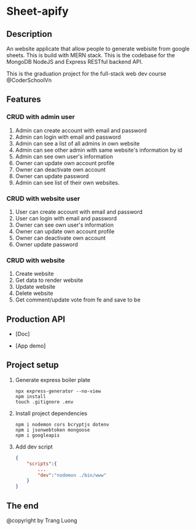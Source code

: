 # Sheet-apify

## Description

An website applicate that allow people to generate webisite from google sheets. This is build with MERN stack. This is the codebase for the MongoDB NodeJS and Express RESTful backend API.

This is the graduation project for the full-stack web dev course @CoderSchoolVn

## Features

### CRUD with admin user

1. Admin can create account with email and password
2. Admin can login with email and password
3. Admin can see a list of all admins in own website
4. Admin can see other admin with same website's information by id
5. Admin can see own user's information
6. Owner can update own account profile
7. Owner can deactivate own account
8. Owner can update password
9. Admin can see list of their own websites.

### CRUD with website user

1. User can create account with email and password
2. User can login with email and password
3. Owner can see own user's information
4. Owner can update own account profile
5. Owner can deactivate own account
6. Owner update password

### CRUD with website

1. Create website
2. Get data to render website
3. Update website
4. Delete website
5. Get comment/update vote from fe and save to be

## Production API

- [Doc]

- [App demo]

## Project setup

1. Generate express boiler plate

   ```console
   npx express-generator --no-view
   npm install
   touch .gitignore .env
   ```

2. Install project dependencies

   ```console
   npm i nodemon cors bcryptjs dotenv
   npm i jsonwebtoken mongoose
   npm i googleapis
   ```

3. Add dev script

   ```json
   {
       "scripts":{
           ...
           "dev":"nodemon ./bin/www"
       }
   }
   ```



## The end

@copyright by Trang Luong
